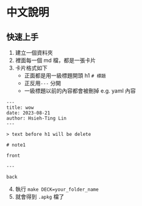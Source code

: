 # 中文說明

## 快速上手

1. 建立一個資料夾
2. 裡面每一個 md 檔，都是一張卡片
3. 卡片格式如下
   - 正面都是用一級標題開頭 h1 `# 標題`
   - 正反用`---` 分開
   - 一級標題以前的內容都會被刪掉 e.g. yaml 內容

```
---
title: wow
date: 2023-08-21
author: Hsieh-Ting Lin
---

> text before h1 will be delete

# note1

front

---

back
```

4. 執行 `make DECK=your_folder_name`
5. 就會得到 `.apkg` 檔了
